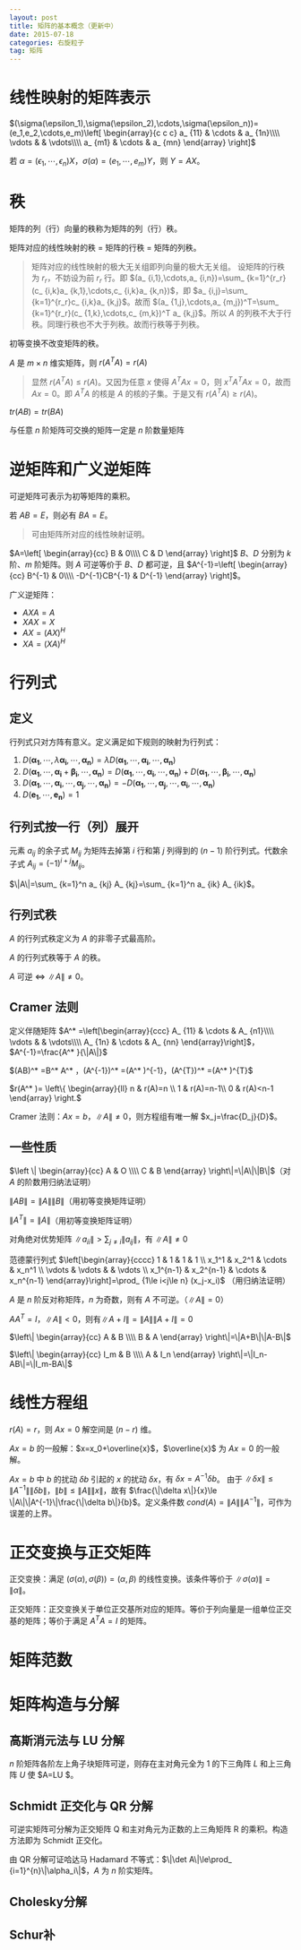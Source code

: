 ```yaml
---
layout: post
title: 矩阵的基本概念（更新中）
date: 2015-07-18
categories: 右旋粒子
tag: 矩阵
---
```


# 线性映射的矩阵表示

$(\sigma(\epsilon_1),\sigma(\epsilon_2),\cdots,\sigma(\epsilon_n))=(e_1,e_2,\cdots,e_m)\left[
\begin{array}{c c c}
a_ {11} & \cdots & a_ {1n}\\\\
\vdots & & \vdots\\\\
a_ {m1} & \cdots & a_ {mn}
\end{array}
\right]$

若 $\alpha=(\epsilon_1,\cdots,\epsilon_n)X$，$\sigma(\alpha)=(e_1,\cdots,e_m)Y$，则 $Y=AX$。

# 秩

矩阵的列（行）向量的秩称为矩阵的列（行）秩。

矩阵对应的线性映射的秩 = 矩阵的行秩 = 矩阵的列秩。

> 矩阵对应的线性映射的极大无关组即列向量的极大无关组。
> 设矩阵的行秩为 $r_r$，不妨设为前 $r_r$ 行。即 $(a_ {i,1},\cdots,a_ {i,n})=\sum_ {k=1}^{r_r}(c_ {i,k}a_ {k,1},\cdots,c_ {i,k}a_ {k,n})$，即 $a_ {i,j}=\sum_ {k=1}^{r_r}c_ {i,k}a_ {k,j}$。故而 $(a_ {1,j},\cdots,a_ {m,j})^T=\sum_ {k=1}^{r_r}(c_ {1,k},\cdots,c_ {m,k})^T a_ {k,j}$。所以 $A$ 的列秩不大于行秩。同理行秩也不大于列秩。故而行秩等于列秩。

初等变换不改变矩阵的秩。

$A$ 是 $m\times n$ 维实矩阵，则 $r(A^T A)=r(A)$

> 显然 $r(A^T A)\le r(A)$。又因为任意 $x$ 使得 $A^T A x=0$，则 $x^T A^T A x=0$，故而 $Ax=0$。即 $A^TA$ 的核是 $A$ 的核的子集。于是又有 $r(A^T A)\ge r(A)$。

$tr(AB)=tr(BA)$

与任意 $n$ 阶矩阵可交换的矩阵一定是 $n$ 阶数量矩阵

# 逆矩阵和广义逆矩阵

可逆矩阵可表示为初等矩阵的乘积。

若 $AB=E$，则必有 $BA=E$。

> 可由矩阵所对应的线性映射证明。

$A=\left[
\begin{array}{cc}
B & 0\\\\
C & D
\end{array}
\right]$ $B$、$D$ 分别为 $k$ 阶、$m$ 阶矩阵。则 $A$ 可逆等价于 $B$、$D$ 都可逆，且 $A^{-1}=\left[
\begin{array}{cc}
B^{-1} & 0\\\\
-D^{-1}CB^{-1} & D^{-1}
\end{array}
\right]$。

广义逆矩阵：

- $AXA=A$
- $XAX=X$
- $AX=(AX)^H$
- $XA=(XA)^H$

# 行列式

## 定义

行列式只对方阵有意义。定义满足如下规则的映射为行列式：

1. $D(\boldsymbol{\alpha_1},\cdots,\lambda\boldsymbol{\alpha_i},\cdots,\boldsymbol{\alpha_n})=\lambda D(\boldsymbol{\alpha_1},\cdots,\boldsymbol{\alpha_i},\cdots,\boldsymbol{\alpha_n})$
2. $D(\boldsymbol{\alpha_1},\cdots,\boldsymbol{\alpha_i}+\boldsymbol{\beta_i},\cdots,\boldsymbol{\alpha_n})=D(\boldsymbol{\alpha_1},\cdots,\boldsymbol{\alpha_i},\cdots,\boldsymbol{\alpha_n})+D(\boldsymbol{\alpha_1},\cdots,\boldsymbol{\beta_i},\cdots,\boldsymbol{\alpha_n})$
3. $D(\boldsymbol{\alpha_1},\cdots,\boldsymbol{\alpha_i},\cdots,\boldsymbol{\alpha_j},\cdots,\boldsymbol{\alpha_n})=-D(\boldsymbol{\alpha_1},\cdots,\boldsymbol{\alpha_j},\cdots,\boldsymbol{\alpha_i},\cdots,\boldsymbol{\alpha_n})$
4. $D(\boldsymbol{e_1},\cdots,\boldsymbol{e_n})=1$

## 行列式按一行（列）展开

元素 $a_ {ij}$ 的余子式 $M_ {ij}$ 为矩阵去掉第 $i$ 行和第 $j$ 列得到的 $(n-1)$ 阶行列式。代数余子式 $A_ {ij}=(-1)^{i+j}M_ {ij}$。

$\|A\|=\sum_ {k=1}^n a_ {kj} A_ {kj}=\sum_ {k=1}^n a_ {ik} A_ {ik}$。

## 行列式秩

$A$ 的行列式秩定义为 $A$ 的非零子式最高阶。

$A$ 的行列式秩等于 $A$ 的秩。

$A$ 可逆 $\Leftrightarrow$ $\|A\|\neq 0$。

## Cramer 法则

定义伴随矩阵 $A^* =\left[\begin{array}{ccc}
A_ {11} & \cdots & A_ {n1}\\\\
\vdots & & \vdots\\\\
A_ {1n} & \cdots & A_ {nn}
\end{array}\right]$，$A^{-1}=\frac{A^* }{\|A\|}$

$(AB)^* =B^* A^* $，$(A^{-1})^* =(A^* )^{-1}$，$(A^{T})^* =(A^* )^{T}$

$r(A^* )=
\left\\{
\begin{array}{ll}
n & r(A)=n \\\\
1 & r(A)=n-1\\\\
0 & r(A)<n-1
\end{array}
\right.$

Cramer 法则：$Ax=b$，$\|A\|\neq 0$，则方程组有唯一解 $x_j=\frac{D_j}{D}$。

## 一些性质

$\left \| \begin{array}{cc} A & O \\\\ C & B \end{array} \right\|=\|A\|\|B\|$（对 $A$ 的阶数用归纳法证明）

$\|AB\|=\|A\|\|B\|$（用初等变换矩阵证明）

$\|A^T\|=\|A\|$（用初等变换矩阵证明）

对角绝对优势矩阵 $\|a_ {ii}\|>\sum_ {j\neq i}\|a_ {ij}\|$，有 $\|A\|\neq0$

范德蒙行列式 $\left[\begin{array}{cccc}
1 & 1 & 1 & 1 \\
x_1^1 & x_2^1 & \cdots & x_n^1 \\
\vdots & \vdots & & \vdots \\
x_1^{n-1} & x_2^{n-1} & \cdots & x_n^{n-1}
\end{array}\right]=\prod_ {1\le i<j\le n} (x_j-x_i)$ （用归纳法证明）

$A$ 是 $n$ 阶反对称矩阵，$n$ 为奇数，则有 $A$ 不可逆。（$\|A\|=0$）

$AA^T=I$，$\|A\|<0$，则有$\|A+I\|=\|A\|\|A+I\|=0$

$\left\| \begin{array}{cc} A & B \\\\ B & A \end{array} \right\|=\|A+B\|\|A-B\|$

$\left\| \begin{array}{cc} I_m & B \\\\ A & I_n \end{array} \right\|=\|I_n-AB\|=\|I_m-BA\|$

# 线性方程组

$r(A)=r$，则 $Ax=0$ 解空间是 $(n-r)$ 维。

$Ax=b$ 的一般解：$x=x_0+\overline{x}$，$\overline{x}$ 为 $Ax=0$ 的一般解。

$Ax=b$ 中 $b$ 的扰动 $\delta b$ 引起的 $x$ 的扰动 $\delta x$，有 $\delta x=A^{-1}\delta b$。
由于 $\|\delta x\|\le \|A^{-1}\|\|\delta b\|$，$\|b\|\le \|A\|\|x\|$，故有 $\frac{\|\delta x\|}{x}\le \|A\|\|A^{-1}\|\frac{\|\delta b\|}{b}$。定义条件数 $cond(A)=\|A\|\|A^{-1}\|$，可作为误差的上界。

# 正交变换与正交矩阵

正交变换：满足 $(\sigma(\alpha),\sigma(\beta))=(\alpha,\beta)$ 的线性变换。该条件等价于 $\|\sigma(\alpha)\|=\|\alpha\|$。

正交矩阵：正交变换关于单位正交基所对应的矩阵。等价于列向量是一组单位正交基的矩阵；等价于满足 $A^TA=I$ 的矩阵。

# 矩阵范数

# 矩阵构造与分解

## 高斯消元法与 LU 分解

$n$ 阶矩阵各阶左上角子块矩阵可逆，则存在主对角元全为 1 的下三角阵 $L$ 和上三角阵 $U$ 使 $A=LU $。

## Schmidt 正交化与 QR 分解

可逆实矩阵可分解为正交矩阵 Q 和主对角元为正数的上三角矩阵 R 的乘积。构造方法即为 Schmidt 正交化。

由 QR 分解可证哈达马 Hadamard 不等式：$\|\det A\|\le\prod_ {i=1}^{n}\|\alpha_i\|$，$A$ 为 $n$ 阶实矩阵。

## Cholesky分解

## Schur补

